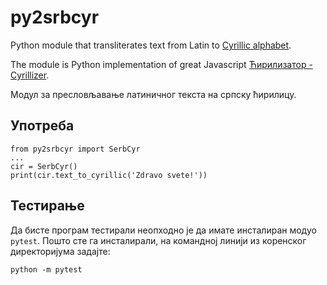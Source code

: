 # py2srbcyr

Python module that transliterates text from Latin to [Cyrillic alphabet](https://en.wikipedia.org/wiki/Serbian_Cyrillic_alphabet).

The module is Python implementation of great Javascript [Ћирилизатор - Cyrillizer](https://github.com/turanjanin/cirilizator).

Модул за пресловљавање латиничног текста на српску ћирилицу.

## Употреба

    from py2srbcyr import SerbCyr
    ...
    cir = SerbCyr()
    print(cir.text_to_cyrillic('Zdravo svete!'))

## Тестирање

Да бисте програм тестирали неопходно је да имате инсталиран модуо `pytest`. Пошто сте га инсталирали, на командној линији из коренског директоријума задајте:

    python -m pytest
